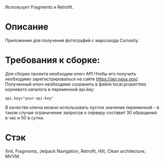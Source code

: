  Использует Fragments и Retrofit.

# Описание
Приложение для получения фотографий с марсохода Curiosity.

# Требования к сборке:
Для сборки проекта необходим ключ API.Чтобы его получить необходимо зарегистрироваться на сайте https://api.nasa.gov/. Полученный ключ необходимо сохранить в файле local.properrties корневого каталога в переменной api.key:
```
api.key="your-api-key"
```
В качестве ключа можно использовать пустое значение переменной - в таком случае ограничение запросов к серверу составит 30 обращений в час и 50 в сутки.

# Стэк
Xml, Fragments, Jetpack Navigation, Retrofit, Hilt, Clean architecture, MVVM.
